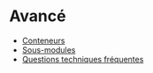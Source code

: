 # Avancé

  * [Conteneurs](advanced/containers.html)
  * [Sous-modules](advanced/submodules.html)
  * [Questions techniques fréquentes](advanced/frequent_technical_questions.html)

